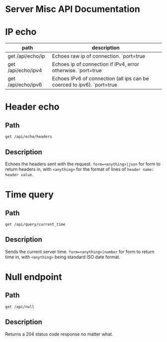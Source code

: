 # Server Misc API Documentation

# IP echo

|        path        | description |
| ------------------ | ----------- |
| get /api/echo/ip   | Echoes raw ip of connection. `port=true|false` for whether to send port. |
| get /api/echo/ipv4 | Echoes ip of connection if IPv4, error otherwise. `port=true|false` for whether to send port, `mode=<anything>|hex|bytes` for the form to return the ip in, with `<anything>` being for default text format. |
| get /api/echo/ipv6 | Echoes IPv6 of connection (all ips can be coerced to ipv6). `port=true|false` for whether to send port, `mode=<anything>|hex|bytes` for the form to return the ip in, with `<anything>` being for default text format. |

# Header echo

## Path

`get /api/echo/headers`

## Description

Echoes the headers sent with the request. `form=<anything>|json` for form to return headers in, with `<anything>` for the format of lines of `header name: header value`.

# Time query

## Path

`get /api/query/current_time`

## Description

Sends the current server time. `form=<anything>|number` for form to return time in, with `<anything>` being standard ISO date format.

# Null endpoint

## Path

`get /api/null`

## Description

Returns a 204 status code response no matter what.

